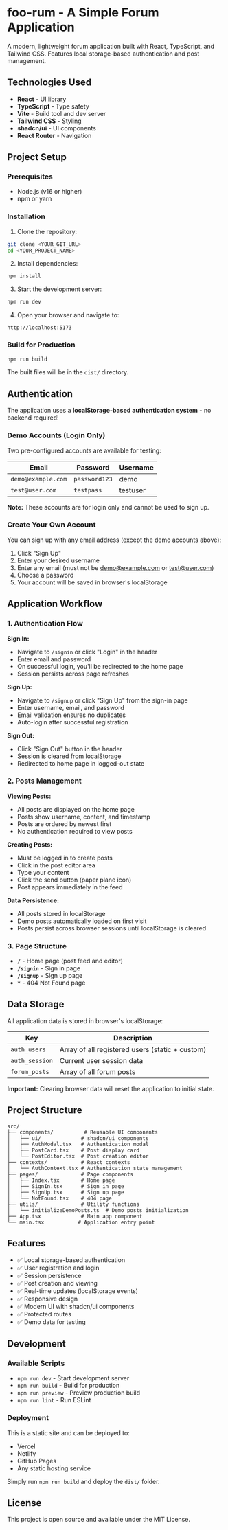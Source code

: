 # foo-rum - A Simple Forum Application

A modern, lightweight forum application built with React, TypeScript, and Tailwind CSS. Features local storage-based authentication and post management.

## Technologies Used

- **React** - UI library
- **TypeScript** - Type safety
- **Vite** - Build tool and dev server
- **Tailwind CSS** - Styling
- **shadcn/ui** - UI components
- **React Router** - Navigation

## Project Setup

### Prerequisites
- Node.js (v16 or higher)
- npm or yarn

### Installation

1. Clone the repository:
```bash
git clone <YOUR_GIT_URL>
cd <YOUR_PROJECT_NAME>
```

2. Install dependencies:
```bash
npm install
```

3. Start the development server:
```bash
npm run dev
```

4. Open your browser and navigate to:
```
http://localhost:5173
```

### Build for Production

```bash
npm run build
```

The built files will be in the `dist/` directory.

## Authentication

The application uses a **localStorage-based authentication system** - no backend required!

### Demo Accounts (Login Only)

Two pre-configured accounts are available for testing:

| Email | Password | Username |
|-------|----------|----------|
| `demo@example.com` | `password123` | demo |
| `test@user.com` | `testpass` | testuser |

**Note:** These accounts are for login only and cannot be used to sign up.

### Create Your Own Account

You can sign up with any email address (except the demo accounts above):
1. Click "Sign Up" 
2. Enter your desired username
3. Enter any email (must not be demo@example.com or test@user.com)
4. Choose a password
5. Your account will be saved in browser's localStorage

## Application Workflow

### 1. Authentication Flow

**Sign In:**
- Navigate to `/signin` or click "Login" in the header
- Enter email and password
- On successful login, you'll be redirected to the home page
- Session persists across page refreshes

**Sign Up:**
- Navigate to `/signup` or click "Sign Up" from the sign-in page
- Enter username, email, and password
- Email validation ensures no duplicates
- Auto-login after successful registration

**Sign Out:**
- Click "Sign Out" button in the header
- Session is cleared from localStorage
- Redirected to home page in logged-out state

### 2. Posts Management

**Viewing Posts:**
- All posts are displayed on the home page
- Posts show username, content, and timestamp
- Posts are ordered by newest first
- No authentication required to view posts

**Creating Posts:**
- Must be logged in to create posts
- Click in the post editor area
- Type your content
- Click the send button (paper plane icon)
- Post appears immediately in the feed

**Data Persistence:**
- All posts stored in localStorage
- Demo posts automatically loaded on first visit
- Posts persist across browser sessions until localStorage is cleared

### 3. Page Structure

- **`/`** - Home page (post feed and editor)
- **`/signin`** - Sign in page
- **`/signup`** - Sign up page
- **`*`** - 404 Not Found page

## Data Storage

All application data is stored in browser's localStorage:

| Key | Description |
|-----|-------------|
| `auth_users` | Array of all registered users (static + custom) |
| `auth_session` | Current user session data |
| `forum_posts` | Array of all forum posts |

**Important:** Clearing browser data will reset the application to initial state.

## Project Structure

```
src/
├── components/          # Reusable UI components
│   ├── ui/             # shadcn/ui components
│   ├── AuthModal.tsx   # Authentication modal
│   ├── PostCard.tsx    # Post display card
│   └── PostEditor.tsx  # Post creation editor
├── contexts/           # React contexts
│   └── AuthContext.tsx # Authentication state management
├── pages/              # Page components
│   ├── Index.tsx       # Home page
│   ├── SignIn.tsx      # Sign in page
│   ├── SignUp.tsx      # Sign up page
│   └── NotFound.tsx    # 404 page
├── utils/              # Utility functions
│   └── initializeDemoPosts.ts  # Demo posts initialization
├── App.tsx             # Main app component
└── main.tsx           # Application entry point
```

## Features

- ✅ Local storage-based authentication
- ✅ User registration and login
- ✅ Session persistence
- ✅ Post creation and viewing
- ✅ Real-time updates (localStorage events)
- ✅ Responsive design
- ✅ Modern UI with shadcn/ui components
- ✅ Protected routes
- ✅ Demo data for testing

## Development

### Available Scripts

- `npm run dev` - Start development server
- `npm run build` - Build for production
- `npm run preview` - Preview production build
- `npm run lint` - Run ESLint

### Deployment

This is a static site and can be deployed to:
- Vercel
- Netlify
- GitHub Pages
- Any static hosting service

Simply run `npm run build` and deploy the `dist/` folder.

## License

This project is open source and available under the MIT License.
